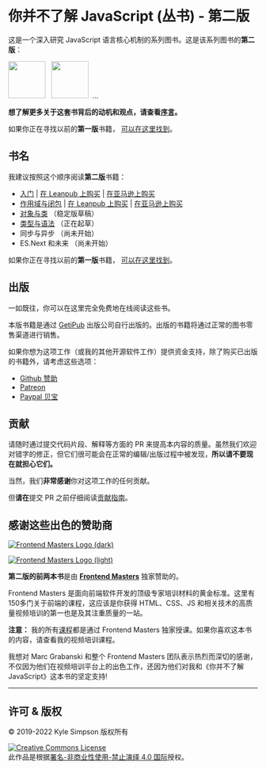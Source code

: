 # 你并不了解 JavaScript (丛书) - 第二版

这是一个深入研究 JavaScript 语言核心机制的系列图书。这是该系列图书的**第二版**：

<a href="https://leanpub.com/ydkjsy-get-started"><img src="get-started/images/cover.png" width="75"></a>&nbsp;&nbsp;
<a href="https://leanpub.com/ydkjsy-scope-closures"><img src="scope-closures/images/cover.png" width="75"></a>&nbsp;&nbsp;...

**想了解更多关于这套书背后的动机和观点，请查看[序言](preface.md)。**

如果你正在寻找以前的**第一版**书籍， [可以在这里找到](https://github.com/getify/You-Dont-Know-JS/blob/1ed-zh-CN/README.md)。

## 书名

我建议按照这个顺序阅读**第二版**书籍：

-   [入门](get-started/README.md) | [在 Leanpub 上购买](https://leanpub.com/ydkjsy-get-started) | [在亚马逊上购买](https://www.amazon.com/dp/B084BNMN7T)
-   [作用域与闭包](scope-closures/README.md) | [在 Leanpub 上购买](https://leanpub.com/ydkjsy-scope-closures) | [在亚马逊上购买](https://www.amazon.com/dp/B08634PZ3N)
-   [对象与类](objects-classes/README.md) （稳定版草稿）
-   [类型与语法](types-grammar/README.md) （正在起草）
-   同步与异步 （尚未开始）
-   ES.Next 和未来 （尚未开始）

如果你正在寻找以前的**第一版**书籍， [可以在这里找到](https://github.com/getify/You-Dont-Know-JS/blob/1ed-zh-CN/README.md)。

## 出版

一如既往，你可以在这里完全免费地在线阅读这些书。

本版书籍是通过 [GetiPub](https://geti.pub) 出版公司自行出版的。出版的书籍将通过正常的图书零售渠道进行销售。

如果你想为这项工作（或我的其他开源软件工作）提供资金支持，除了购买已出版的书籍外，请考虑这些选项：

-   [Github 赞助](https://github.com/users/getify/sponsorship)
-   [Patreon](https://www.patreon.com/getify)
-   [Paypal 贝宝](https://www.paypal.me/getify)

## 贡献

请随时通过提交代码片段、解释等方面的 PR 来提高本内容的质量。虽然我们欢迎对错字的修正，但它们很可能会在正常的编辑/出版过程中被发现，**所以请不要现在就担心它们。**

当然，我们**非常感谢**你对这项工作的任何贡献。

但**请在**提交 PR 之前仔细阅读[贡献指南](https://github.com/liunnn1994/You-Dont-Know-JS-zh-CN/blob/main/CONTRIBUTING.md)。

## 感谢这些出色的赞助商

[![Frontend Masters Logo (dark)](https://github.com/getify/You-Dont-Know-JS/blob/2nd-ed/external-logos/fem_logo-light.svg)](https://frontendmasters.com#gh-light-mode-only)

[![Frontend Masters Logo (light)](https://github.com/getify/You-Dont-Know-JS/blob/2nd-ed/external-logos/fem_logo.svg)](https://frontendmasters.com#gh-dark-mode-only)

**第二版的前两本书**是由 **[Frontend Masters](https://frontendmasters.com)** 独家赞助的。

Frontend Masters 是面向前端软件开发的顶级专家培训材料的黄金标准。这里有150多门关于前端的课程，这应该是你获得 HTML、CSS、JS 和相关技术的高质量视频培训的第一也是及其注重质量的一站。

**注意：** 我的所有[课程](https://frontendmasters.com/kyle-simpson)都是通过 Frontend Masters 独家授课。如果你喜欢这本书的内容，请查看我的视频培训课程。

我想对 Marc Grabanski 和整个 Frontend Masters 团队表示热烈而深切的感谢，不仅因为他们在视频培训平台上的出色工作，还因为他们对我和《你并不了解 JavaScript》这本书的坚定支持!

---

## 许可 & 版权

&copy; 2019-2022 Kyle Simpson 版权所有

<a rel="license" href="http://creativecommons.org/licenses/by-nc-nd/4.0/"><img alt="Creative Commons License" style="border-width:0" src="https://i.creativecommons.org/l/by-nc-nd/4.0/88x31.png" /></a><br />此作品是根据<a rel="license" href="https://creativecommons.org/licenses/by-nc-nd/4.0/deed.zh">署名-非商业性使用-禁止演绎 4.0 国际</a>授权。
